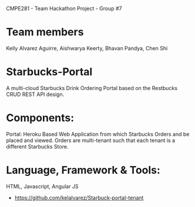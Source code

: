 CMPE281 - Team Hackathon Project - Group #7

# Team members

Kelly Alvarez Aguirre, Aishwarya Keerty, Bhavan Pandya, Chen Shi

# Starbucks-Portal

A multi-cloud Starbucks Drink Ordering Portal based on the Restbucks CRUD REST API design. 

# Components:

Portal:  Heroku Based Web Application from which Starbucks Orders and be placed and viewed.  Orders are multi-tenant such that each tenant is a different Starbucks Store. 

# Language, Framework & Tools: 
HTML, Javascript, Angular JS




- https://github.com/kelalvarez/Starbuck-portal-tenant
